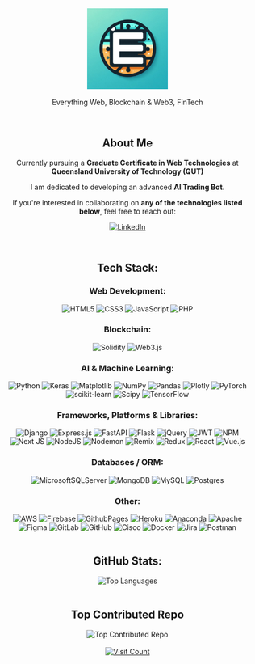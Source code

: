 <div align="center">
        <img src="./logo.png" alt="Personal Logo" style="width: 10rem;">
</div>

<p align="center">Everything Web, Blockchain & Web3, FinTech</p>
<br>

<h2 align="center">About Me</h2>
<div align="center">
  <p>Currently pursuing a <strong>Graduate Certificate in Web Technologies</strong> at <strong>Queensland University of Technology (QUT)</strong></p>
  <p>I am dedicated to developing an advanced <strong>AI Trading Bot</strong>.</p>
  <p>If you're interested in collaborating on <strong>any of the technologies listed below</strong>, feel free to reach out:</p>
  <p>
    <a href="https://linkedin.com/in/ebad-salehi">
      <img src="https://img.shields.io/badge/LinkedIn-%230077B5.svg?logo=linkedin&logoColor=white" alt="LinkedIn">
    </a>
  </p>
</div>

       
<br>
<h2 align="center">Tech Stack:</h2>
    
<h3 align="center">Web Development:</h3>
<div align="center">
        <img src="https://img.shields.io/badge/html5-%23E34F26.svg?style=flat&logo=html5&logoColor=white" alt="HTML5">
        <img src="https://img.shields.io/badge/css3-%231572B6.svg?style=flat&logo=css3&logoColor=white" alt="CSS3">
        <img src="https://img.shields.io/badge/javascript-%23323330.svg?style=flat&logo=javascript&logoColor=%23F7DF1E" alt="JavaScript">
        <img src="https://img.shields.io/badge/php-%23777BB4.svg?style=flat&logo=php&logoColor=white" alt="PHP">
</div>

<h3 align="center">Blockchain:</h3>
<div align="center">
        <img src="https://img.shields.io/badge/Solidity-%23363636.svg?style=flat&logo=solidity&logoColor=white" alt="Solidity">
        <img src="https://img.shields.io/badge/web3.js-F16822?style=flat&logo=web3.js&logoColor=white" alt="Web3.js">
  </div>

<h3 align="center">AI & Machine Learning:</h3>
<div align="center">
        <img src="https://img.shields.io/badge/python-3670A0?style=flat&logo=python&logoColor=ffdd54" alt="Python">
        <img src="https://img.shields.io/badge/Keras-%23D00000.svg?style=flat&logo=Keras&logoColor=white" alt="Keras">
        <img src="https://img.shields.io/badge/Matplotlib-%23ffffff.svg?style=flat&logo=Matplotlib&logoColor=black" alt="Matplotlib">
        <img src="https://img.shields.io/badge/numpy-%23013243.svg?style=flat&logo=numpy&logoColor=white" alt="NumPy">
        <img src="https://img.shields.io/badge/pandas-%23150458.svg?style=flat&logo=pandas&logoColor=white" alt="Pandas">
        <img src="https://img.shields.io/badge/Plotly-%233F4F75.svg?style=flat&logo=plotly&logoColor=white" alt="Plotly">
        <img src="https://img.shields.io/badge/PyTorch-%23EE4C2C.svg?style=flat&logo=PyTorch&logoColor=white" alt="PyTorch">
        <img src="https://img.shields.io/badge/scikit--learn-%23F7931E.svg?style=flat&logo=scikit-learn&logoColor=white" alt="scikit-learn">
        <img src="https://img.shields.io/badge/SciPy-%230C55A5.svg?style=flat&logo=scipy&logoColor=%white" alt="Scipy">
        <img src="https://img.shields.io/badge/TensorFlow-%23FF6F00.svg?style=flat&logo=TensorFlow&logoColor=white" alt="TensorFlow">
</div>

<h3 align="center">Frameworks, Platforms & Libraries:</h3>
<div align="center">
        <img src="https://img.shields.io/badge/django-%23092E20.svg?style=flat&logo=django&logoColor=white" alt="Django">
        <img src="https://img.shields.io/badge/express.js-%23404d59.svg?style=flat&logo=express&logoColor=%2361DAFB" alt="Express.js">
        <img src="https://img.shields.io/badge/FastAPI-005571?style=flat&logo=fastapi" alt="FastAPI">
        <img src="https://img.shields.io/badge/flask-%23000.svg?style=flat&logo=flask&logoColor=white" alt="Flask">
        <img src="https://img.shields.io/badge/jquery-%230769AD.svg?style=flat&logo=jquery&logoColor=white" alt="jQuery">
        <img src="https://img.shields.io/badge/JWT-black?style=flat&logo=JSON%20web%20tokens" alt="JWT">
        <img src="https://img.shields.io/badge/NPM-%23CB3837.svg?style=flat&logo=npm&logoColor=white" alt="NPM">
        <img src="https://img.shields.io/badge/Next-black?style=flat&logo=next.js&logoColor=white" alt="Next JS">
        <img src="https://img.shields.io/badge/node.js-6DA55F?style=flat&logo=node.js&logoColor=white" alt="NodeJS">
        <img src="https://img.shields.io/badge/NODEMON-%23323330.svg?style=flat&logo=nodemon&logoColor=%BBDEAD" alt="Nodemon">
        <img src="https://img.shields.io/badge/remix-%23000.svg?style=flat&logo=remix&logoColor=white" alt="Remix">
        <img src="https://img.shields.io/badge/redux-%23593d88.svg?style=flat&logo=redux&logoColor=white" alt="Redux">
        <img src="https://img.shields.io/badge/react-%2320232a.svg?style=flat&logo=react&logoColor=%2361DAFB" alt="React">
        <img src="https://img.shields.io/badge/vue.js-%2335495e.svg?style=flat&logo=vuedotjs&logoColor=%234FC08D" alt="Vue.js">
</div>

<h3 align="center">Databases / ORM:</h3>
<div align="center">
        <img src="https://img.shields.io/badge/Microsoft%20SQL%20Server-CC2927?style=flat&logo=microsoft%20sql%20server&logoColor=white" alt="MicrosoftSQLServer">
        <img src="https://img.shields.io/badge/MongoDB-%234ea94b.svg?style=flat&logo=mongodb&logoColor=white" alt="MongoDB">
        <img src="https://img.shields.io/badge/mysql-4479A1.svg?style=flat&logo=mysql&logoColor=white" alt="MySQL">
        <img src="https://img.shields.io/badge/postgres-%23316192.svg?style=flat&logo=postgresql&logoColor=white" alt="Postgres">
</div>

<h3 align="center">Other:</h3>
<div align="center">
        <img src="https://img.shields.io/badge/AWS-%23FF9900.svg?style=flat&logo=amazon-aws&logoColor=white" alt="AWS">
        <img src="https://img.shields.io/badge/firebase-%23039BE5.svg?style=flat&logo=firebase" alt="Firebase">
        <img src="https://img.shields.io/badge/github%20pages-121013?style=flat&logo=github&logoColor=white" alt="GithubPages">
        <img src="https://img.shields.io/badge/heroku-%23430098.svg?style=flat&logo=heroku&logoColor=white" alt="Heroku">
        <img src="https://img.shields.io/badge/Anaconda-%2344A833.svg?style=flat&logo=anaconda&logoColor=white" alt="Anaconda">
        <img src="https://img.shields.io/badge/apache-%23D42029.svg?style=flat&logo=apache&logoColor=white" alt="Apache">
        <img src="https://img.shields.io/badge/figma-%23F24E1E.svg?style=flat&logo=figma&logoColor=white" alt="Figma">
        <img src="https://img.shields.io/badge/gitlab-%23181717.svg?style=flat&logo=gitlab&logoColor=white" alt="GitLab">
        <img src="https://img.shields.io/badge/github-%23121011.svg?style=flat&logo=github&logoColor=white" alt="GitHub">
        <img src="https://img.shields.io/badge/cisco-%23049fd9.svg?style=flat&logo=cisco&logoColor=black" alt="Cisco">
        <img src="https://img.shields.io/badge/docker-%230db7ed.svg?style=flat&logo=docker&logoColor=white" alt="Docker">
        <img src="https://img.shields.io/badge/jira-%230A0FFF.svg?style=flat&logo=jira&logoColor=white" alt="Jira">
        <img src="https://img.shields.io/badge/Postman-FF6C37?style=flat&logo=postman&logoColor=white" alt="Postman">
</div>
<br>
<h2 align="center"> GitHub Stats:</h2>
<div align="center">
    <img src="https://github-readme-stats.vercel.app/api/top-langs/?username=Ebad-S&theme=onedark&hide_border=false&include_all_commits=true&count_private=true&layout=compact" alt="Top Languages">
    <!-- <br>
    <img src="https://github-readme-streak-stats.herokuapp.com/?user=Ebad-S&theme=onedark&hide_border=false" alt="GitHub Streak">
    <br>
    <img src="https://github-readme-stats.vercel.app/api?username=Ebad-S&theme=onedark&hide_border=false&include_all_commits=true&count_private=true" alt="GitHub Stats"> -->
</div>
<br>
<h2 align="center"> Top Contributed Repo</h2>
<div align="center">
        <img src="https://github-contributor-stats.vercel.app/api?username=Ebad-S&limit=5&theme=vue-dark&combine_all_yearly_contributions=true" alt="Top Contributed Repo">
</div>
<br>
<div align="center">
        <a href="https://visitcount.itsvg.in">
            <img src="https://visitcount.itsvg.in/api?id=Ebad-S&icon=3&color=1" alt="Visit Count">
        </a>
</div>

